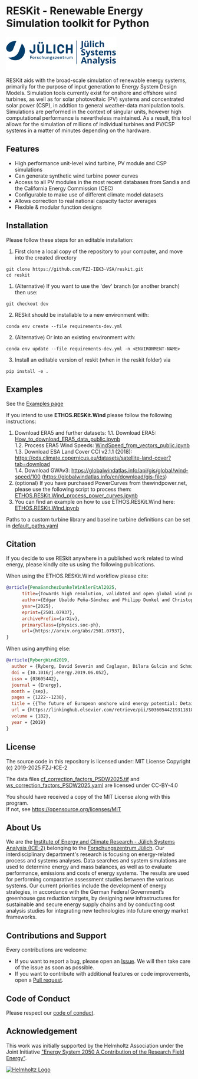 # RESKit - **R**enewable **E**nergy **S**imulation tool**kit** for Python

<p float="left">
<a href="https://www.fz-juelich.de/en/ice/ice-2"><img src="https://github.com/FZJ-IEK3-VSA/README_assets/blob/main/JSA-Header.svg?raw=True" alt="Jülich Systems Analysis Logo" width="300px"></a>
</p>

RESKit aids with the broad-scale simulation of renewable energy systems, primarily for the purpose of input generation to Energy System Design Models. Simulation tools currently exist for onshore and offshore wind turbines, as well as for solar photovoltaic (PV) systems and concentrated solar power (CSP), in addtion to general weather-data manipulation tools. Simulations are performed in the context of singular units, however high computational performance is nevertheless maintained. As a result, this tool allows for the simulation of millions of individual turbines and PV/CSP systems in a matter of minutes depending on the hardware.

## Features

- High performance unit-level wind turbine, PV module and CSP simulations
- Can generate synthetic wind turbine power curves
- Access to all PV modules in the most recent databases from Sandia and the California Energy Commission (CEC)
- Configurable to make use of different climate model datasets
- Allows correction to real national capacity factor averages
- Flexible & modular function designs

## Installation

Please follow these steps for an editable installation:

1. First clone a local copy of the repository to your computer, and move into the created directory

```
git clone https://github.com/FZJ-IEK3-VSA/reskit.git
cd reskit
```

1. (Alternative) If you want to use the 'dev' branch (or another branch) then use:

```
git checkout dev
```

2. RESkit should be installable to a new environment with:

```
conda env create --file requirements-dev.yml
```

2. (Alternative) Or into an existing environment with:

```
conda env update --file requirements-dev.yml -n <ENVIRONMENT-NAME>
```

3. Install an editable version of reskit (when in the reskit folder) via
```
pip install -e .
```

## Examples

See the [Examples page](Examples/)

If you intend to use **ETHOS.RESKit.Wind** please follow the following instructions:
1. Download ERA5 and further datasets: 
  1.1. Download ERA5: [How_to_download_ERA5_data_public.ipynb](examples/How_to_download_ERA5_data_public.ipynb) <br>
  1.2. Process ERA5 Wind Speeds:  [WindSpeed_from_vectors_public.ipynb](examples/WindSpeed_from_vectors_public.ipynb) <br>
  1.3. Download ESA Land Cover CCI v2.1.1 (2018): https://cds.climate.copernicus.eu/datasets/satellite-land-cover?tab=download <br>
  1.4. Download GWAv3: https://globalwindatlas.info/api/gis/global/wind-speed/100 (https://globalwindatlas.info/en/download/gis-files) <br>
2. (optional) If you have purchased PowerCurves from thewindpower.net, please use the following script to process them: [ETHOS.RESKit.Wind_process_power_curves.ipynb](examples/ETHOS.RESKit.Wind_process_power_curves.ipynb)
3. You can find an example on how to use ETHOS.RESKit.Wind here: [ETHOS.RESKit.Wind.ipynb](examples/ETHOS.RESKit.Wind.ipynb)

Paths to a custom turbine library and baseline turbine definitions can be set in [default_paths.yaml](reskit/default_paths.yaml)

## Citation

If you decide to use RESkit anywhere in a published work related to wind energy, please kindly cite us using the following publications.

When using the ETHOS.RESKit.Wind workflow please cite: 
```bibtex
@article{PenaSanchezDunkelWinklerEtAl2025,
      title={Towards high resolution, validated and open global wind power assessments}, 
      author={Edgar Ubaldo Peña-Sánchez and Philipp Dunkel and Christoph Winkler and Heidi Heinrichs and Florian Prinz and Jann Weinand and Rachel Maier and Sebastian Dickler and Shuying Chen and Katharina Gruber and Theresa Klütz and Jochen Linßen and Detlef Stolten},
      year={2025},
      eprint={2501.07937},
      archivePrefix={arXiv},
      primaryClass={physics.soc-ph},
      url={https://arxiv.org/abs/2501.07937}, 
}
```

When using anything else:
```bibtex
@article{RybergWind2019,
  author = {Ryberg, David Severin and Caglayan, Dilara Gulcin and Schmitt, Sabrina and Lin{\ss}en, Jochen and Stolten, Detlef and Robinius, Martin},
  doi = {10.1016/j.energy.2019.06.052},
  issn = {03605442},
  journal = {Energy},
  month = {sep},
  pages = {1222--1238},
  title = {{The future of European onshore wind energy potential: Detailed distribution and simulation of advanced turbine designs}},
  url = {https://linkinghub.elsevier.com/retrieve/pii/S0360544219311818},
  volume = {182},
  year = {2019}
}

```

## License

The source code in this repository is licensed under: MIT License Copyright (c) 2019-2025 FZJ-ICE-2

The data files [cf_correction_factors_PSDW2025.tif](reskit/wind/core/data/cf_correction_factors_PSDW2025.tif) and [ws_correction_factors_PSDW2025.yaml](reskit/wind/core/data/ws_correction_factors_PSDW2025.yaml) are licensed under CC-BY-4.0

You should have received a copy of the MIT License along with this program.  
If not, see <https://opensource.org/licenses/MIT>

## About Us 

We are the <a href="https://www.fz-juelich.de/de/ice/ice-2">Institute of Energy and Climate Research - Jülich Systems Analysis (ICE-2)</a> belonging to the <a href="https://www.fz-juelich.de/en">Forschungszentrum Jülich</a>. Our interdisciplinary department's research is focusing on energy-related process and systems analyses. Data searches and system simulations are used to determine energy and mass balances, as well as to evaluate performance, emissions and costs of energy systems. The results are used for performing comparative assessment studies between the various systems. Our current priorities include the development of energy strategies, in accordance with the German Federal Government’s greenhouse gas reduction targets, by designing new infrastructures for sustainable and secure energy supply chains and by conducting cost analysis studies for integrating new technologies into future energy market frameworks.

## Contributions and Support
Every contributions are welcome:
- If you want to report a bug, please open an [Issue](https://github.com/FZJ-IEK3-VSA/RESKit/issues/new). We will then take care of the issue as soon as possible.
- If you want to contribute with additional features or code improvements, open a [Pull request](https://github.com/FZJ-IEK3-VSA/RESKit/pulls).

## Code of Conduct
Please respect our [code of conduct](CODE_OF_CONDUCT.md).

## Acknowledgement
This work was initially supported by the Helmholtz Association under the Joint Initiative ["Energy System 2050   A Contribution of the Research Field Energy"](https://www.helmholtz.de/en/research/energy/energy_system_2050/). 

<p float="left">
<a href="https://www.helmholtz.de/en/"><img src="https://www.helmholtz.de/fileadmin/user_upload/05_aktuelles/Marke_Design/logos/HG_LOGO_S_ENG_RGB.jpg" alt="Helmholtz Logo" width="200px"></a>
</p>
